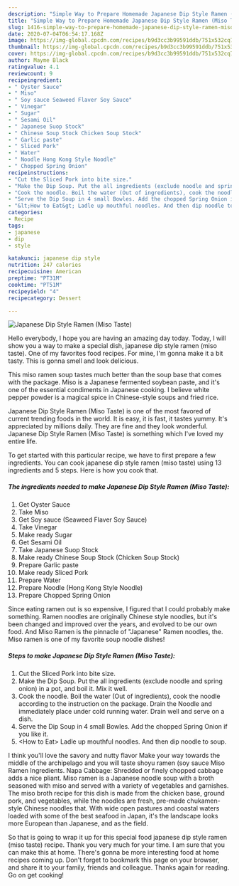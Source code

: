 ```yaml
---
description: "Simple Way to Prepare Homemade Japanese Dip Style Ramen (Miso Taste)"
title: "Simple Way to Prepare Homemade Japanese Dip Style Ramen (Miso Taste)"
slug: 1416-simple-way-to-prepare-homemade-japanese-dip-style-ramen-miso-taste
date: 2020-07-04T06:54:17.168Z
image: https://img-global.cpcdn.com/recipes/b9d3cc3b99591ddb/751x532cq70/japanese-dip-style-ramen-miso-taste-recipe-main-photo.jpg
thumbnail: https://img-global.cpcdn.com/recipes/b9d3cc3b99591ddb/751x532cq70/japanese-dip-style-ramen-miso-taste-recipe-main-photo.jpg
cover: https://img-global.cpcdn.com/recipes/b9d3cc3b99591ddb/751x532cq70/japanese-dip-style-ramen-miso-taste-recipe-main-photo.jpg
author: Mayme Black
ratingvalue: 4.1
reviewcount: 9
recipeingredient:
- " Oyster Sauce"
- " Miso"
- " Soy sauce Seaweed Flaver Soy Sauce"
- " Vinegar"
- " Sugar"
- " Sesami Oil"
- " Japanese Suop Stock"
- " Chinese Soup Stock Chicken Soup Stock"
- " Garlic paste"
- " Sliced Pork"
- " Water"
- " Noodle Hong Kong Style Noodle"
- " Chopped Spring Onion"
recipeinstructions:
- "Cut the Sliced Pork into bite size."
- "Make the Dip Soup. Put the all ingredients (exclude noodle and spring onion) in a pot, and boil it. Mix it well."
- "Cook the noodle. Boil the water (Out of ingredients), cook the noodle according to the instruction on the package. Drain the Noodle and immediately place under cold running water. Drain well and serve on a dish."
- "Serve the Dip Soup in 4 small Bowles. Add the chopped Spring Onion if you like it."
- "&lt;How to Eat&gt; Ladle up mouthful noodles. And then dip noodle to soup."
categories:
- Recipe
tags:
- japanese
- dip
- style

katakunci: japanese dip style 
nutrition: 247 calories
recipecuisine: American
preptime: "PT31M"
cooktime: "PT51M"
recipeyield: "4"
recipecategory: Dessert

---
```



![Japanese Dip Style Ramen (Miso Taste)](https://img-global.cpcdn.com/recipes/b9d3cc3b99591ddb/751x532cq70/japanese-dip-style-ramen-miso-taste-recipe-main-photo.jpg)

Hello everybody, I hope you are having an amazing day today. Today, I will show you a way to make a special dish, japanese dip style ramen (miso taste). One of my favorites food recipes. For mine, I'm gonna make it a bit tasty. This is gonna smell and look delicious.

This miso ramen soup tastes much better than the soup base that comes with the package. Miso is a Japanese fermented soybean paste, and it&#39;s one of the essential condiments in Japanese cooking. I believe white pepper powder is a magical spice in Chinese-style soups and fried rice.

Japanese Dip Style Ramen (Miso Taste) is one of the most favored of current trending foods in the world. It is easy, it is fast, it tastes yummy. It's appreciated by millions daily. They are fine and they look wonderful. Japanese Dip Style Ramen (Miso Taste) is something which I've loved my entire life.


To get started with this particular recipe, we have to first prepare a few ingredients. You can cook japanese dip style ramen (miso taste) using 13 ingredients and 5 steps. Here is how you cook that.

<!--inarticleads1-->

##### The ingredients needed to make Japanese Dip Style Ramen (Miso Taste):

1. Get  Oyster Sauce
1. Take  Miso
1. Get  Soy sauce (Seaweed Flaver Soy Sauce)
1. Take  Vinegar
1. Make ready  Sugar
1. Get  Sesami Oil
1. Take  Japanese Suop Stock
1. Make ready  Chinese Soup Stock (Chicken Soup Stock)
1. Prepare  Garlic paste
1. Make ready  Sliced Pork
1. Prepare  Water
1. Prepare  Noodle (Hong Kong Style Noodle)
1. Prepare  Chopped Spring Onion


Since eating ramen out is so expensive, I figured that I could probably make something. Ramen noodles are originally Chinese style noodles, but it&#39;s been changed and improved over the years, and evolved to be our own food. And Miso Ramen is the pinnacle of &#34;Japanese&#34; Ramen noodles, the. Miso ramen is one of my favorite soup noodle dishes! 

<!--inarticleads2-->

##### Steps to make Japanese Dip Style Ramen (Miso Taste):

1. Cut the Sliced Pork into bite size.
1. Make the Dip Soup. Put the all ingredients (exclude noodle and spring onion) in a pot, and boil it. Mix it well.
1. Cook the noodle. Boil the water (Out of ingredients), cook the noodle according to the instruction on the package. Drain the Noodle and immediately place under cold running water. Drain well and serve on a dish.
1. Serve the Dip Soup in 4 small Bowles. Add the chopped Spring Onion if you like it.
1. &lt;How to Eat&gt; Ladle up mouthful noodles. And then dip noodle to soup.


I think you&#39;ll love the savory and nutty flavor Make your way towards the middle of the archipelago and you will taste shoyu ramen (soy sauce Miso Ramen Ingredients. Napa Cabbage: Shredded or finely chopped cabbage adds a nice pliant. Miso ramen is a Japanese noodle soup with a broth seasoned with miso and served with a variety of vegetables and garnishes. The miso broth recipe for this dish is made from the chicken base, ground pork, and vegetables, while the noodles are fresh, pre-made chukamen-style Chinese noodles that. With wide open pastures and coastal waters loaded with some of the best seafood in Japan, it&#39;s the landscape looks more European than Japanese, and as the field. 

So that is going to wrap it up for this special food japanese dip style ramen (miso taste) recipe. Thank you very much for your time. I am sure that you can make this at home. There's gonna be more interesting food at home recipes coming up. Don't forget to bookmark this page on your browser, and share it to your family, friends and colleague. Thanks again for reading. Go on get cooking!
